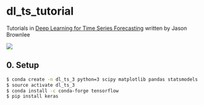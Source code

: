 # dl_ts_tutorial
Tutorials in [Deep Learning for Time Series Forecasting](https://machinelearningmastery.com/deep-learning-for-time-series-forecasting/) written by Jason Brownlee

<img src='https://3qeqpr26caki16dnhd19sv6by6v-wpengine.netdna-ssl.com/wp-content/uploads/2018/08/Cover-400.png'>



## 0. Setup
```bash
$ conda create -n dl_ts_3 python=3 scipy matplotlib pandas statsmodels scikit-learn
$ source activate dl_ts_3
$ conda install -c conda-forge tensorflow
$ pip install keras
```

